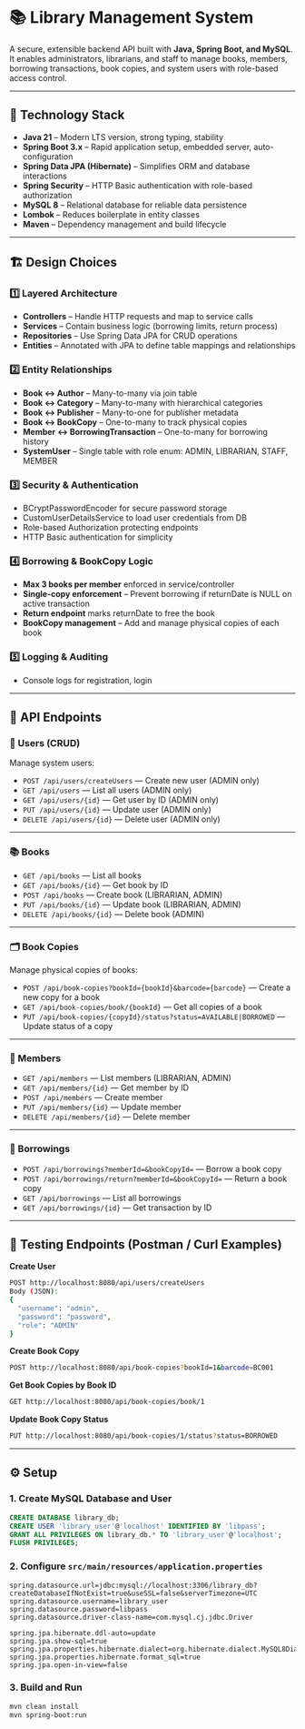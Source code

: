# 📚 Library Management System

A secure, extensible backend API built with **Java, Spring Boot, and MySQL**. It enables administrators, librarians, and staff to manage books, members, borrowing transactions, book copies, and system users with role-based access control.  

---

## 🚀 Technology Stack  

- **Java 21** – Modern LTS version, strong typing, stability  
- **Spring Boot 3.x** – Rapid application setup, embedded server, auto-configuration  
- **Spring Data JPA (Hibernate)** – Simplifies ORM and database interactions  
- **Spring Security** – HTTP Basic authentication with role-based authorization  
- **MySQL 8** – Relational database for reliable data persistence  
- **Lombok** – Reduces boilerplate in entity classes  
- **Maven** – Dependency management and build lifecycle  

---

## 🏗️ Design Choices  

### 1️⃣ Layered Architecture  
- **Controllers** – Handle HTTP requests and map to service calls  
- **Services** – Contain business logic (borrowing limits, return process)  
- **Repositories** – Use Spring Data JPA for CRUD operations  
- **Entities** – Annotated with JPA to define table mappings and relationships  

### 2️⃣ Entity Relationships  
- **Book ↔ Author** – Many-to-many via join table  
- **Book ↔ Category** – Many-to-many with hierarchical categories  
- **Book ↔ Publisher** – Many-to-one for publisher metadata  
- **Book ↔ BookCopy** – One-to-many to track physical copies  
- **Member ↔ BorrowingTransaction** – One-to-many for borrowing history  
- **SystemUser** – Single table with role enum: ADMIN, LIBRARIAN, STAFF, MEMBER  

### 3️⃣ Security & Authentication  
- BCryptPasswordEncoder for secure password storage  
- CustomUserDetailsService to load user credentials from DB  
- Role-based Authorization protecting endpoints  
- HTTP Basic authentication for simplicity  

### 4️⃣ Borrowing & BookCopy Logic  
- **Max 3 books per member** enforced in service/controller  
- **Single-copy enforcement** – Prevent borrowing if returnDate is NULL on active transaction  
- **Return endpoint** marks returnDate to free the book  
- **BookCopy management** – Add and manage physical copies of each book  

### 5️⃣ Logging & Auditing  
- Console logs for registration, login

---

## 📡 API Endpoints  

### 🔐 Users (CRUD)  
Manage system users:  

- `POST /api/users/createUsers` — Create new user (ADMIN only)  
- `GET /api/users` — List all users (ADMIN only)  
- `GET /api/users/{id}` — Get user by ID (ADMIN only)  
- `PUT /api/users/{id}` — Update user (ADMIN only)  
- `DELETE /api/users/{id}` — Delete user (ADMIN only)  

---

### 📚 Books  
- `GET /api/books` — List all books  
- `GET /api/books/{id}` — Get book by ID  
- `POST /api/books` — Create book (LIBRARIAN, ADMIN)  
- `PUT /api/books/{id}` — Update book (LIBRARIAN, ADMIN)  
- `DELETE /api/books/{id}` — Delete book (ADMIN)  

---

### 🗂️ Book Copies  
Manage physical copies of books:  

- `POST /api/book-copies?bookId={bookId}&barcode={barcode}` — Create a new copy for a book  
- `GET /api/book-copies/book/{bookId}` — Get all copies of a book  
- `PUT /api/book-copies/{copyId}/status?status=AVAILABLE|BORROWED` — Update status of a copy  

---

### 👥 Members  
- `GET /api/members` — List members (LIBRARIAN, ADMIN)  
- `GET /api/members/{id}` — Get member by ID  
- `POST /api/members` — Create member  
- `PUT /api/members/{id}` — Update member  
- `DELETE /api/members/{id}` — Delete member  

---

### 🔄 Borrowings  
- `POST /api/borrowings?memberId=&bookCopyId=` — Borrow a book copy  
- `POST /api/borrowings/return?memberId=&bookCopyId=` — Return a book copy  
- `GET /api/borrowings` — List all borrowings  
- `GET /api/borrowings/{id}` — Get transaction by ID  

---

## 🧪 Testing Endpoints (Postman / Curl Examples)  

**Create User**
```bash
POST http://localhost:8080/api/users/createUsers
Body (JSON):
{
  "username": "admin",
  "password": "password",
  "role": "ADMIN"
}
```

**Create Book Copy**
```bash
POST http://localhost:8080/api/book-copies?bookId=1&barcode=BC001
```

**Get Book Copies by Book ID**
```bash
GET http://localhost:8080/api/book-copies/book/1
```

**Update Book Copy Status**
```bash
PUT http://localhost:8080/api/book-copies/1/status?status=BORROWED
```

---

## ⚙️ Setup  

### 1. Create MySQL Database and User  

```sql
CREATE DATABASE library_db;
CREATE USER 'library_user'@'localhost' IDENTIFIED BY 'libpass';
GRANT ALL PRIVILEGES ON library_db.* TO 'library_user'@'localhost';
FLUSH PRIVILEGES;
```

### 2. Configure `src/main/resources/application.properties`  

```properties
spring.datasource.url=jdbc:mysql://localhost:3306/library_db?createDatabaseIfNotExist=true&useSSL=false&serverTimezone=UTC
spring.datasource.username=library_user
spring.datasource.password=libpass
spring.datasource.driver-class-name=com.mysql.cj.jdbc.Driver

spring.jpa.hibernate.ddl-auto=update
spring.jpa.show-sql=true
spring.jpa.properties.hibernate.dialect=org.hibernate.dialect.MySQL8Dialect
spring.jpa.properties.hibernate.format_sql=true
spring.jpa.open-in-view=false
```

### 3. Build and Run  

```bash
mvn clean install
mvn spring-boot:run
```
